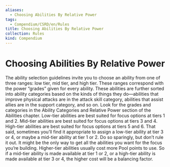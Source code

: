 ```yaml
---
aliases:
  - Choosing Abilities By Relative Power
tags:
  - Compendium/CSRD/en/Rules
title: Choosing Abilities By Relative Power
collection: Rules
kind: Compendium
---
```

# Choosing Abilities By Relative Power

The ability selection guidelines invite you to choose an ability from one of three ranges: low tier, mid tier, and high tier. These ranges correspond with the power “grades” given for every ability. These abilities are further sorted into ability categories based on the kinds of things they do—abilities that improve physical attacks are in the attack skill category, abilities that assist allies are in the support category, and so on. Look for the grades and categories in the Ability Categories and Relative Power section of the Abilities chapter.
Low-tier abilities are best suited for focus options at tiers 1 and 2. Mid-tier abilities are best suited for focus options at tiers 3 and 4. High-tier abilities are best suited for focus options at tiers 5 and 6.
That said, sometimes you’ll find it appropriate to assign a low-tier ability at tier 3 or 4, or maybe a mid-tier ability at tier 1 or 2. Do so sparingly, but don’t rule it out. It might be the only way to get all the abilities you want for the focus you’re building. Higher-tier abilities usually cost more Pool points to use. So if a mid-tier ability is made available at tier 1 or 2, or a high-tier ability is made available at tier 3 or 4, the higher cost will be a balancing factor.
